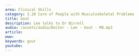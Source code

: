 ```yaml
---
area: Clinical Skills
category: 3.20 Care of People with Musculoskeletal Problems
title: Gout
description: Lee talks to Dr Birrell
audio: /assets/audio/Doctor - Lee - Gout - MQ.mp3
article: 
www: 
keywords: gout
youtube:
--- 
```

